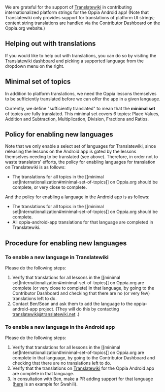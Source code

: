 We are grateful for the support of [Translatewiki](https://translatewiki.net/w/i.php?title=Special:Translate&group=oppia-android-app&filter=%21translated&action=translate) in contributing internationalized platform strings for the Oppia Android app! (Note that Translatewiki only provides support for translations of platform UI strings; content string translations are handled via the Contributor Dashboard on the Oppia.org website.)

## Helping out with translations

If you would like to help out with translations, you can do so by visiting the [Translatewiki dashboard](https://translatewiki.net/w/i.php?title=Special:Translate&group=oppia-android-app&filter=%21translated&action=translate) and picking a supported language from the dropdown menu on the right.

## Minimal set of topics

In addition to platform translations, we need the Oppia lessons themselves to be sufficiently translated before we can offer the app in a given language.

Currently, we define "sufficiently translated" to mean that the **minimal set** of topics are fully translated. This minimal set covers 6 topics: Place Values, Addition and Subtraction, Multiplication, Division, Fractions and Ratios.

## Policy for enabling new languages

Note that we only enable a select set of languages for Translatewiki, since releasing the lessons on the Android app is gated by the lessons themselves needing to be translated (see above). Therefore, in order not to waste translators' efforts, the policy for enabling languages for translation on Translatewiki is as follows:

  - The translations for all topics in the [[minimal set|Internationalization#minimal-set-of-topics]] on Oppia.org should be complete, or very close to complete.

And the policy for enabling a language in the Android app is as follows:

  - The translations for all topics in the [[minimal set|Internationalization#minimal-set-of-topics]] on Oppia.org should be complete.
  - All oppia-android-app translations for that language are completed in Translatewiki.

## Procedure for enabling new languages

### To enable a new language in Translatewiki

Please do the following steps:

  1. Verify that translations for all lessons in the [[minimal set|Internationalization#minimal-set-of-topics]] on Oppia.org are complete (or very close to complete) in that language, by going to the Contributor Dashboard and checking that there are no (or very few) translations left to do.
  2. Contact Ben/Sean and ask them to add the language to the oppia-android-app project. (They will do this by contacting translatewiki@translatewiki.net .)

### To enable a new language in the Android app

Please do the following steps:

  1. Verify that translations for all lessons in the [[minimal set|Internationalization#minimal-set-of-topics]] on Oppia.org are complete in that language, by going to the Contributor Dashboard and checking that there are no translations left to do.
  2. Verify that the translations on [Translatewiki](https://translatewiki.net/w/i.php?title=Special:Translate&group=oppia-android-app&filter=%21translated&action=translate) for the Oppia Android app are complete in that language.
  3. In consultation with Ben, make a PR adding support for that language ([here](https://github.com/oppia/oppia-android/pull/4307/files) is an example for Swahili).